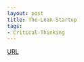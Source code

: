 ```yaml
---
layout: post
title: The-Lean-Startup
tags:
- Critical-Thinking 
---
```



[URL](https://www.audible.com/pd/The-Lean-Startup-How-Todays-Entrepreneurs-Use-Continuous-Innovation-to-Create-Radically-Successful-Businesses-Audiobook/B005LXV0HI)

